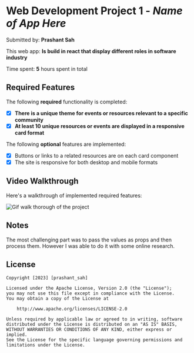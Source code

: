 # Web Development Project 1 - *Name of App Here*

Submitted by: **Prashant Sah**

This web app: **Is build in react that display different roles in software industry**

Time spent: **5** hours spent in total

## Required Features

The following **required** functionality is completed:

- [x] **There is a unique theme for events or resources relevant to a specific community**
- [x] **At least 10 unique resources or events are displayed in a responsive card format**

The following **optional** features are implemented:

- [x] Buttons or links to a related resources are on each card component
- [x] The site is responsive for both desktop and mobile formats

## Video Walkthrough

Here's a walkthrough of implemented required features:

![Gif walk thorough of the project](https://im3.ezgif.com/tmp/ezgif-3-ff60c554e1.gif)

## Notes

The most challenging part was to pass the values as props and then process them. However I was able to do it with some online research.

## License

    Copyright [2023] [prashant_sah]

    Licensed under the Apache License, Version 2.0 (the "License");
    you may not use this file except in compliance with the License.
    You may obtain a copy of the License at

        http://www.apache.org/licenses/LICENSE-2.0

    Unless required by applicable law or agreed to in writing, software
    distributed under the License is distributed on an "AS IS" BASIS,
    WITHOUT WARRANTIES OR CONDITIONS OF ANY KIND, either express or implied.
    See the License for the specific language governing permissions and
    limitations under the License.